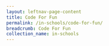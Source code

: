```yaml
---
layout: leftnav-page-content
title: Code For Fun
permalink: /in-schools/code-for-fun/
breadcrumb: Code For Fun
collection_name: in-schools
---
```

